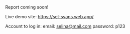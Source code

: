 Report coming soon! 

Live demo site: https://sel-svans.web.app/

Account to log in:
email: selina@mail.com
password: p123

